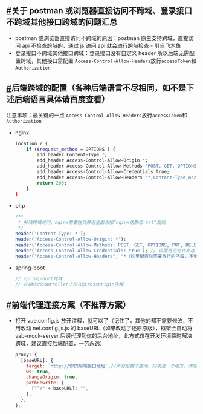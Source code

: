 ## [#](https://vue-admin-beautiful.com/vip-books2022/pro/development/cross-domain.html#关于-postman-或浏览器直接访问不跨域、登录接口不跨域其他接口跨域的问题汇总)关于 postman 或浏览器直接访问不跨域、登录接口不跨域其他接口跨域的问题汇总

- postman 或浏览器直接访问不跨域的原因：postman 原生支持跨域，直接访问 api 不检查跨域的，通过 js 访问 api 就会进行跨域检查 - 引自飞木鱼
- 登录接口不跨域其他接口跨域：登录接口没有自定义 header 所以后端无需配置跨域，其他接口需配置 `Access-Control-Allow-Headers`放行`accessToken`和 `Authorization`

## [#](https://vue-admin-beautiful.com/vip-books2022/pro/development/cross-domain.html#后端跨域的配置-各种后端语言不尽相同-如不是下述后端语言具体请百度查看)后端跨域的配置（各种后端语言不尽相同，如不是下述后端语言具体请百度查看）



注意事项：最关键的一点 `Access-Control-Allow-Headers`放行`accessToken`和 `Authorization`

- nginx

  ```sh
  location / {
      if ($request_method = OPTIONS ) {
          add_header Content-Type *;
          add_header Access-Control-Allow-Origin *;
          add_header Access-Control-Allow-Methods 'POST, GET, OPTIONS, PUT, DELETE';
          add_header Access-Control-Allow-Credentials true;
          add_header Access-Control-Allow-Headers '*,Content-Type,accessToken,Authorization';
          return 200;
      }
  }
  ```

- php

  ```php
  /**
   * 解决跨域访问，nginx需要在伪静态里面添加“nginx伪静态.txt”规则
   */
  header('Content-Type: *');
  header('Access-Control-Allow-Origin: *');
  header('Access-Control-Allow-Methods: POST, GET, OPTIONS, PUT, DELETE');//设置允许访问的协议
  header('Access-Control-Allow-Credentials: true'); // 设置是否允许发送 cookies
  header("Access-Control-Allow-Headers", "*（这里配置你需要放行的字段，不做具体展示）,Content-Type,accessToken,Authorization"); // 问题一般都出在这
  ```

- spring-boot

  ```java
  // spring-boot跨域
  // 在相应的controller上加入@CrossOrigin注解
  ```

## [#](https://vue-admin-beautiful.com/vip-books2022/pro/development/cross-domain.html#前端代理连接方案-不推荐方案)前端代理连接方案（不推荐方案）

- 打开 vue.config.js 放开注释，就可以了（记住了，其他的都不需要修改，不用改动 net.config.js.js 的 baseURL（如果改动了还原原版），框架会自动将 vab-mock-server 后缀代理到你的后台地址，此方式仅在开发环境临时解决跨域，建议直接后端配置，一劳永逸）

  ```js
  proxy: {
    [baseURL]: {
      target: `http://你的后端接口地址`,//所有配置不要动，只改这一个地方，改完重启项目
      ws: true,
      changeOrigin: true,
      pathRewrite: {
        ["^/" + baseURL]: "",
      },
    },
  },
  ```